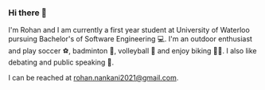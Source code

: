 ### Hi there 👋

I'm Rohan and I am currently a first year student at University of Waterloo pursuing Bachelor's of Software Engineering :computer:. I'm an outdoor enthusiast and play soccer :soccer:, badminton :badminton:, volleyball :volleyball: and enjoy biking :biking_man:. I also like debating and public speaking :speech_balloon:. 

I can be reached at rohan.nankani2021@gmail.com.

<!--
**RohanNankani/RohanNankani** is a ✨ _special_ ✨ repository because its `README.md` (this file) appears on your GitHub profile.

Here are some ideas to get you started:

- 🔭 I’m currently working on ...
- 🌱 I’m currently learning ...
- 👯 I’m looking to collaborate on ...
- 🤔 I’m looking for help with ...
- 💬 Ask me about ...
- 📫 How to reach me: ...
- 😄 Pronouns: ...
- ⚡ Fun fact: ...
-->

